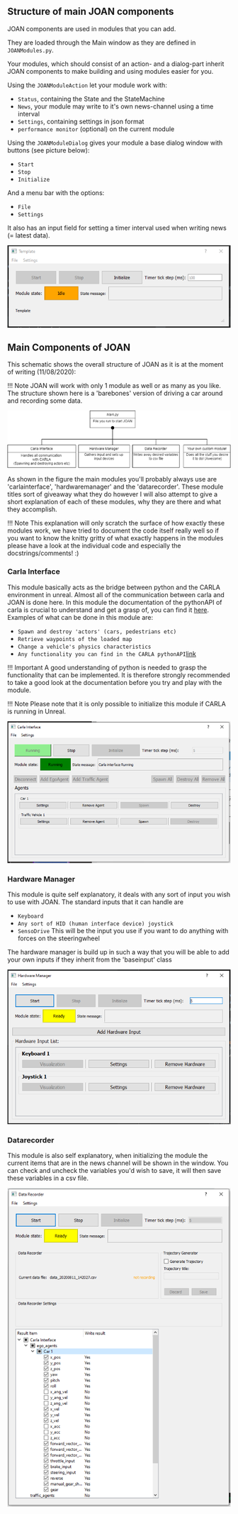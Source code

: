 ## Structure of main JOAN components

JOAN components are used in modules that you can add.

They are loaded through the Main window as they are defined in `JOANModules.py`.

Your modules, which should consist of an action- and a dialog-part inherit JOAN components to make building and using modules easier for you.

Using the `JOANModuleAction` let your module work with:

- `Status`, containing the State and the StateMachine
- `News`, your module may write to it's own news-channel using a time interval
- `Settings`, containing settings in json format
- `performance monitor` (optional) on the current module

Using the `JOANModuleDialog` gives your module a base dialog window with buttons (see picture below):

- `Start`
- `Stop`
- `Initialize`

And a menu bar with the options:

- `File`
- `Settings`

It also has an input field for setting a timer interval used when writing news (= latest data).

![alt text](imgs/joan-structure-template-dialog.png "Template Dialog")


## Main Components of JOAN
This schematic shows the overall structure of JOAN as it is at the moment of writing (11/08/2020):

!!! Note
    JOAN will work with only 1 module as well or as many as you like. The structure shown here is a 'barebones' version of driving
    a car around and recording some data. 
    

![alt text](imgs/joan-structure-schematic.png "Modules Schematic")

As shown in the figure the main modules you'll probably always use are 'carlainterface', 'hardwaremanager' and the 'datarecorder'. 
These module titles sort of giveaway what they do however I will also attempt to give a short explanation of each of these modules, why they are there
and what they accomplish. 

!!! Note
    This explanation will only scratch the surface of how exactly these modules work, we have tried to document the code itself really well
    so if you want to know the knitty gritty of what exactly happens in the modules please have a look at the individual code and especially
    the docstrings/comments! :)
   
### Carla Interface
This module basically acts as the bridge between python and the CARLA environment in unreal. Almost all of the communication between carla and JOAN
is done here. In this module the documentation of the pythonAPI of carla is crucial to understand and get a grasp of, you can find it [here](https://carla.readthedocs.io/en/latest/python_api/).
Examples of what can be done in this module are:

- `Spawn and destroy 'actors' (cars, pedestrians etc)`
- `Retrieve waypoints of the loaded map`
- `Change a vehicle's physics characteristics`
- `Any functionality you can find in the CARLA pythonAPI`[link](https://carla.readthedocs.io/en/latest/python_api/)

!!! Important
    A good understanding of python is needed to grasp the functionality that can be implemented. It is therefore strongly recommended to take a good look
    at the documentation before you try and play with the module.
    
!!! Note
    Please note that it is only possible to initialize this module if CARLA is running in Unreal.

![alt text](imgs/joan-structure-carlainterface.PNG "Carla Interface")
### Hardware Manager
This module is quite self explanatory, it deals with any sort of input you wish to use with JOAN. The standard inputs that it can handle are
- `Keyboard`
- `Any sort of HID (human interface device) joystick`
- `SensoDrive` This will be the input you use if you want to do anything with forces on the steeringwheel

The hardware manager is build up in such a way that you will be able to add your own inputs if they inherit from the 'baseinput' class

![alt text](imgs/joan-structure-hardwaremanager.PNG "Hardware Manager")
### Datarecorder
This module is also self explanatory, when initializing the module the current items that are in the news channel will be shown in the
window. You can check and uncheck the variables you'd wish to save, it will then save these variables in a csv file. 


![alt text](imgs/joan-structure-datarecorder.PNG "Data Recorder")